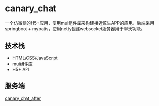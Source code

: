 # canary_chat
一个仿微信的H5+应用，使用mui组件库来构建接近原生APP的应用。后端采用springboot + mybatis，使用netty搭建websocket服务器用于聊天功能。  
## 技术栈
 - HTML/CSS/JavaScript
 - mui组件库
 - H5+ API
 
 ## 服务端
 [canary_chat_after](https://github.com/jie12366/canary_chat_after/tree/master)
